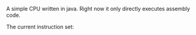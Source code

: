 A simple CPU written in java.
Right now it only directly executes assembly code.

The current instruction set:
